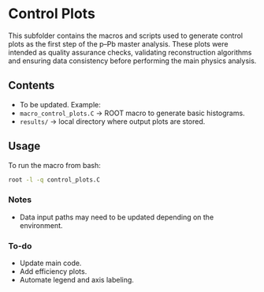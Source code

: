 # Control Plots

This subfolder contains the macros and scripts used to generate control plots as the first step of the p–Pb master analysis. 
These plots were intended as quality assurance checks, validating reconstruction algorithms and ensuring data consistency before performing the main physics analysis.

## Contents
- To be updated. Example:
- `macro_control_plots.C` -> ROOT macro to generate basic histograms.
- `results/` -> local directory where output plots are stored.

## Usage
To run the macro from bash:
```bash
root -l -q control_plots.C
```

### Notes
- Data input paths may need to be updated depending on the environment.

### To-do
- Update main code.
- Add efficiency plots.
- Automate legend and axis labeling.

